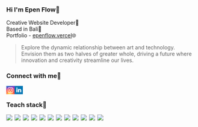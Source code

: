 

### Hi I'm Epen Flow👋
Creative Website Developer👾
<br/>
Based in Bali🌴
<br/>
Portfolio - [epenflow.vercel](https://epenflow.vercel.app)🌐
<br/>
>Explore the dynamic relationship between art and technology. Envision them as two halves of greater whole, driving a future where innovation and creativity streamline our lives.

### Connect with me👀

[<img align="left" alt="Instagram" width="22px" src="https://raw.githubusercontent.com/edent/SuperTinyIcons/63851670950a28b42df5d73ddebcd65147b7c2cc/images/svg/instagram.svg" />][instagram]
[<img align="left" alt="LinkedIn" width="22px" src="https://raw.githubusercontent.com/edent/SuperTinyIcons/a4aa18dbd7b01ed19ac8a19a7f49eb1f6e56e829/images/svg/linkedin.svg" />][linkedin]

<br/>

### Teach stack💾
<img align="left" width="22px" src="https://cdn.jsdelivr.net/gh/devicons/devicon@latest/icons/nestjs/nestjs-original.svg" /> 
<img align="left" width="22px" src="https://cdn.jsdelivr.net/gh/devicons/devicon@latest/icons/laravel/laravel-original.svg" />
<img align="left" width="22px" src="https://cdn.jsdelivr.net/gh/devicons/devicon@latest/icons/adonisjs/adonisjs-original.svg" />
<img align="left" width="22px" src="https://cdn.jsdelivr.net/gh/devicons/devicon@latest/icons/react/react-original.svg" />
<img align="left" width="22px" src="https://cdn.jsdelivr.net/gh/devicons/devicon@latest/icons/nextjs/nextjs-original.svg" />
<img align="left" width="22px" src="https://cdn.jsdelivr.net/gh/devicons/devicon@latest/icons/typescript/typescript-original.svg" /> 
<img align="left" width="22px" src="https://cdn.jsdelivr.net/gh/devicons/devicon@latest/icons/javascript/javascript-original.svg" />
<img align="left" width="22px" src="https://cdn.jsdelivr.net/gh/devicons/devicon@latest/icons/php/php-original.svg" />
<img align="left" width="22px" src="https://cdn.jsdelivr.net/gh/devicons/devicon@latest/icons/graphql/graphql-plain.svg" />
          
          
<img align="left" width="22px" src="https://cdn.jsdelivr.net/gh/devicons/devicon@latest/icons/framermotion/framermotion-original.svg" />

<img align="left" width="22px" src="https://cdn.jsdelivr.net/gh/devicons/devicon@latest/icons/tailwindcss/tailwindcss-original-wordmark.svg" />
<img align="left" width="22px" src="https://cdn.jsdelivr.net/gh/devicons/devicon@latest/icons/sass/sass-original.svg" />  

          
          
          
<br/>         
<br/>

<!-- [website]: https://epenflow.vercel.app/ -->
[linkedin]: https://www.linkedin.com/in/epenflow/
[instagram]: https://www.instagram.com/epenflow/


